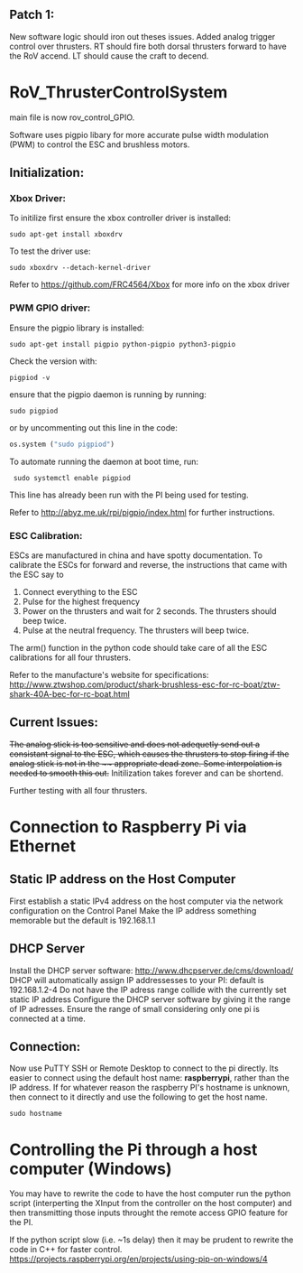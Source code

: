 ## Patch 1:

New software logic should iron out theses issues. 
Added analog trigger control over thrusters. RT should fire both dorsal thrusters forward to have the RoV accend. LT should cause the craft to decend.


# RoV_ThrusterControlSystem

main file is now rov_control_GPIO. 

Software uses pigpio libary for more accurate pulse width modulation (PWM) to control the ESC and brushless motors.

## Initialization:
 
### Xbox Driver:
 
To initilize first ensure the xbox controller driver is installed: 

```
sudo apt-get install xboxdrv
```

To test the driver use:
```
sudo xboxdrv --detach-kernel-driver
```

Refer to https://github.com/FRC4564/Xbox for more info on the xbox driver

### PWM GPIO driver:
  
Ensure the pigpio library is installed:
```
sudo apt-get install pigpio python-pigpio python3-pigpio
```
Check the version with:
```
pigpiod -v
```
ensure that the pigpio daemon is running by running:
```
sudo pigpiod
```
or by uncommenting out this line in the code:
```python
os.system ("sudo pigpiod")
```

To automate running the daemon at boot time, run:
```
 sudo systemctl enable pigpiod
```
This line has already been run with the PI being used for testing.


Refer to http://abyz.me.uk/rpi/pigpio/index.html for further instructions.

### ESC Calibration:
ESCs are manufactured in china and have spotty documentation.
To calibrate the ESCs for forward and reverse, the instructions that came with the ESC say to
1. Connect everything to the ESC 
2. Pulse for the highest frequency
3. Power on the thrusters and wait for 2 seconds. The thrusters should beep twice.
4. Pulse at the neutral frequency. The thrusters will beep twice.

The arm() function in the python code should take care of all the ESC calibrations for all four thrusters. 

Refer to the manufacture's website for specifications: http://www.ztwshop.com/product/shark-brushless-esc-for-rc-boat/ztw-shark-40A-bec-for-rc-boat.html


## Current Issues:
  
~~The analog stick is too sensitive and does not adequetly send out a consistant signal to the ESC, which causes the thrusters to stop firing if the analog stick is not in the ~~ appropriate dead zone. Some interpolation is needed to smooth this out.~~
Initilization takes forever and can be shortend.

Further testing with all four thrusters.


# Connection to Raspberry Pi via Ethernet

## Static IP address on the Host Computer

First establish a static IPv4 address on the host computer via the network configuration on the Control Panel
Make the IP address something memorable but the default is 192.168.1.1

## DHCP Server
Install the DHCP server software:
http://www.dhcpserver.de/cms/download/
DHCP will automatically assign IP addressesses to your PI: default is 192.168.1.2-4
Do not have the IP adress range collide with the currently set static IP address
Configure the DHCP server software by giving it the range of IP adresses. Ensure the range of small considering only one pi is connected at a time. 

## Connection:
Now use PuTTY SSH or Remote Desktop to connect to the pi directly. Its easier to connect using the default host name: **raspberrypi**, rather than the IP address. If for whatever reason the raspberry PI's hostname is unknown, then connect to it directly and use the following to get the host name.
```
sudo hostname
```


# Controlling the Pi through a host computer (Windows)
You may have to rewrite the code to have the host computer run the python script (interperting the XInput from the controller on the host computer) and then transmitting those inputs throught the remote access GPIO feature for the PI. 

If the python script slow (i.e. ~1s delay) then it may be prudent to rewrite the code in C++ for faster control.
https://projects.raspberrypi.org/en/projects/using-pip-on-windows/4
